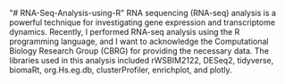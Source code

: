 
"# RNA-Seq-Analysis-using-R" 
RNA sequencing (RNA-seq) analysis is a powerful technique for investigating gene expression and transcriptome dynamics. Recently, I performed RNA-seq analysis using the R programming language, and I want to acknowledge the Computational Biology Research Group (CBRG) for providing the necessary data. The libraries used in this analysis included rWSBIM2122, DESeq2, tidyverse, biomaRt, org.Hs.eg.db, clusterProfiler, enrichplot, and plotly.
